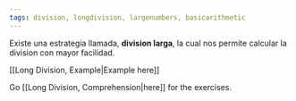 ```yaml
---
tags: division, longdivision, largenumbers, basicarithmetic
---
```


Existe una estrategia llamada, **division larga**, la cual nos permite calcular la division 
con mayor facilidad. 

[[Long Division, Example|Example here]]

Go [[Long Division, Comprehension|here]] for the exercises.